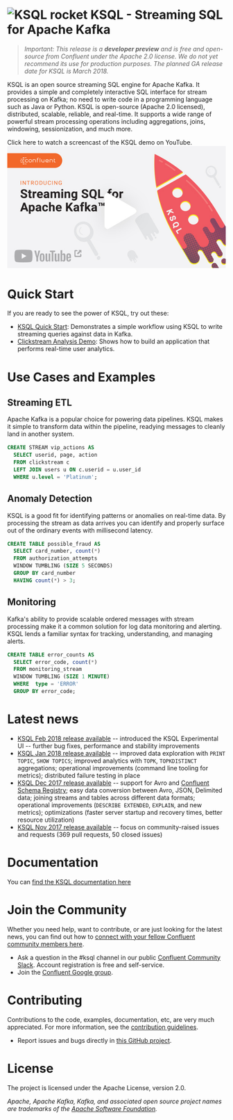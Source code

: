 # ![KSQL rocket](ksq-lrocket.png) KSQL - Streaming SQL for Apache Kafka

> *Important: This release is a **developer preview** and is free and open-source from Confluent under the Apache 2.0 license. We do not yet recommend its use for production purposes. The planned GA release date for KSQL is March 2018.*

KSQL is an open source streaming SQL engine for Apache Kafka. It provides a simple and completely interactive SQL interface for stream processing on Kafka; no need to write code in a programming language such as Java or Python. KSQL is open-source (Apache 2.0 licensed), distributed, scalable, reliable, and real-time. It supports a wide range of powerful stream processing operations including aggregations, joins, windowing, sessionization, and much more.

Click here to watch a screencast of the KSQL demo on YouTube.
<a href="https://youtu.be/A45uRzJiv7I" target="_blank"><img src="screencast.jpg" alt="KSQL screencast"></a></p>
<!-- [![KSQL screencast](screencast.jpg)](https://youtu.be/A45uRzJiv7I) -->

# Quick Start
If you are ready to see the power of KSQL, try out these:

- [KSQL Quick Start](https://github.com/confluentinc/ksql/tree/v0.4/docs/quickstart#quick-start): Demonstrates a simple workflow using KSQL to write streaming queries against data in Kafka.
- [Clickstream Analysis Demo](https://github.com/confluentinc/ksql/tree/v0.4/ksql-clickstream-demo#clickstream-analysis): Shows how to build an application that performs real-time user analytics.

# Use Cases and Examples

## Streaming ETL

Apache Kafka is a popular choice for powering data pipelines.  KSQL makes it simple to transform data within the
pipeline, readying messages to cleanly land in another system.

```sql
CREATE STREAM vip_actions AS
  SELECT userid, page, action
  FROM clickstream c
  LEFT JOIN users u ON c.userid = u.user_id
  WHERE u.level = 'Platinum';
```


## Anomaly Detection

KSQL is a good fit for identifying patterns or anomalies on real-time data. By processing the stream as data arrives
you can identify and properly surface out of the ordinary events with millisecond latency.

```sql
CREATE TABLE possible_fraud AS
  SELECT card_number, count(*)
  FROM authorization_attempts
  WINDOW TUMBLING (SIZE 5 SECONDS)
  GROUP BY card_number
  HAVING count(*) > 3;
```


## Monitoring

Kafka's ability to provide scalable ordered messages with stream processing make it a common solution for log data
monitoring and alerting. KSQL lends a familiar syntax for tracking, understanding, and managing alerts.

```sql
CREATE TABLE error_counts AS
  SELECT error_code, count(*)
  FROM monitoring_stream
  WINDOW TUMBLING (SIZE 1 MINUTE)
  WHERE  type = 'ERROR'
  GROUP BY error_code;
```

# Latest news

* [KSQL Feb 2018 release available](https://www.confluent.io/blog/ksql-february-release-streaming-sql-apache-kafka/)
  -- introduced the KSQL Experimental UI
  -- further bug fixes, performance and stability improvements
* [KSQL Jan 2018 release available](https://www.confluent.io/blog/ksql-january-release-streaming-sql-apache-kafka/)
  -- improved data exploration with `PRINT TOPIC`, `SHOW TOPICS`; improved analytics with `TOPK`, `TOPKDISTINCT`
  aggregations; operational improvements (command line tooling for metrics); distributed failure testing in place
* [KSQL Dec 2017 release available](https://www.confluent.io/blog/ksql-december-release)
  -- support for Avro and [Confluent Schema Registry](https://github.com/confluentinc/schema-registry); easy data
  conversion between Avro, JSON, Delimited data; joining streams and tables across different data formats; operational
  improvements (`DESCRIBE EXTENDED`, `EXPLAIN`, and new metrics); optimizations (faster server startup and recovery
  times, better resource utilization)
* [KSQL Nov 2017 release available](https://www.confluent.io/blog/november-update-ksql-developer-preview-available/)
  -- focus on community-raised issues and requests (369 pull requests, 50 closed issues)


# Documentation
You can [find the KSQL documentation here](https://github.com/confluentinc/ksql/tree/v0.5/docs#ksql-documentation)

# Join the Community
Whether you need help, want to contribute, or are just looking for the latest news, you can find out how to [connect with your fellow Confluent community members here](https://www.confluent.io/contact-us-thank-you/).

* Ask a question in the #ksql channel in our public [Confluent Community Slack](https://slackpass.io/confluentcommunity). Account registration is free and self-service.
* Join the [Confluent Google group](https://groups.google.com/forum/#!forum/confluent-platform).

# Contributing
Contributions to the code, examples, documentation, etc, are very much appreciated. For more information, see the [contribution guidelines](/docs/contributing.md).

- Report issues and bugs directly in [this GitHub project](https://github.com/confluentinc/ksql/issues).

# License
The project is licensed under the Apache License, version 2.0.

*Apache, Apache Kafka, Kafka, and associated open source project names are trademarks of the [Apache Software Foundation](https://www.apache.org/).*

